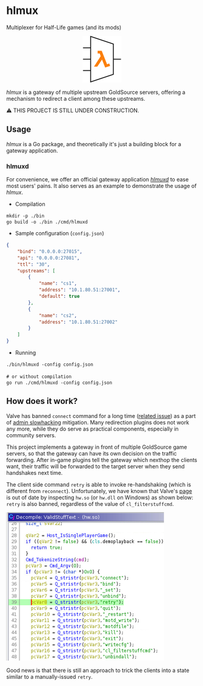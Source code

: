 # hlmux

Multiplexer for Half-Life games (and its mods)

<div align="center">

![hlmux logo](./assets/logo.png)

</div>

*hlmux* is a gateway of multiple upstream GoldSource servers, offering a mechanism to redirect a client among these upstreams.

⚠ THIS PROJECT IS STILL UNDER CONSTRUCTION.

## Usage

*hlmux* is a Go package, and theoretically it's just a building block for a gateway application.

### hlmuxd

For convenience, we offer an official gateway application [*hlmuxd*](./cmd/hlmuxd) to ease most users' pains. It also serves as an example to demonstrate the usage of *hlmux*.

* Compilation

```
mkdir -p ./bin
go build -o ./bin ./cmd/hlmuxd
```

* Sample configuration (`config.json`)

```json
{
    "bind": "0.0.0.0:27015",
    "api": "0.0.0.0:27081",
    "ttl": "30",
    "upstreams": [
        {
            "name": "cs1",
            "address": "10.1.80.51:27001",
            "default": true
        },
        {
            "name": "cs2",
            "address": "10.1.80.51:27002"
        }
    ]
}
```

* Running

```
./bin/hlmuxd -config config.json

# or without compilation
go run ./cmd/hlmuxd -config config.json
```

## How does it work?

Valve has banned `connect` command for a long time ([related issue][redirect-issue])
as a part of [admin slowhacking][admin-slowhacking] mitigation. Many redirection plugins does not work any more, while they do serve
as practical components, especially in community servers.

This project implements a gateway in front of multiple GoldSource game servers, so that the
gateway can have its own decision on the traffic forwarding.
After in-game plugins tell the gateway which nexthop the clients want, their traffic will be forwarded to the target server when they send handshakes next time.

The client side command `retry` is able to invoke re-handshaking (which is different from `reconnect`). Unfortunately, we have known that Valve's [page][admin-slowhacking] is out of date by inspecting `hw.so` (or `hw.dll` on Windows) as shown below: `retry` is also banned, regardless of the value of `cl_filterstuffcmd`.

![stuff text filter in hw.so](./assets/ghidra-hw.png)

Good news is that there is still an approach to trick the clients into a state similar to a manually-issued `retry`.

[admin-slowhacking]: https://developer.valvesoftware.com/wiki/Admin_Slowhacking
[redirect-issue]: https://github.com/ValveSoftware/halflife/issues/5